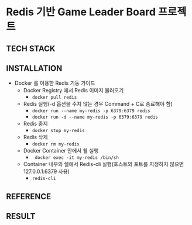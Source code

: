 # Redis 기반 Game Leader Board 프로젝트

## TECH STACK

## INSTALLATION
- Docker 를 이용한 Redis 기동 가이드
  - Docker Registry 에서 Redis 이미지 불러오기
    - `docker pull redis`
  - Redis 실행(-d 옵션을 주지 않는 경우 Command + C로 종료해야 함)
    - `docker run --name my-redis -p 6379:6379 redis`
    - `docker run -d --name my-redis -p 6379:6379 redis`
  - Redis 중지
    - `docker stop my-redis`
  - Redis 삭제
    - `docker rm my-redis`
  - Docker Container 안에서 쉘 실행
    - ` docker exec -it my-redis /bin/sh`
  - Container 내부의 쉘에서 Redis-cli 실행(호스트와 포트를 지정하지 않으면 127.0.0.1:6379 사용)
    - `redis-cli`

## REFERENCE

## RESULT